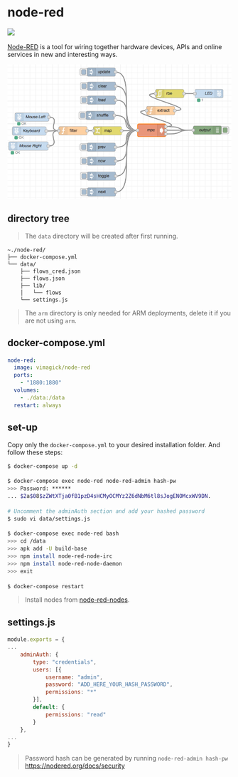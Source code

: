 node-red
========

<img src="https://nodered.org/about/resources/media/node-red-icon-2.png" width="100">

[Node-RED][1] is a tool for wiring together hardware devices, APIs and online
services in new and interesting ways.

![](screenshot.png)

## directory tree
> The `data` directory will be created after first running.

```
~./node-red/
├── docker-compose.yml
└── data/
    ├── flows_cred.json
    ├── flows.json
    ├── lib/
    │   └── flows
    └── settings.js
```
> The `arm` directory is only needed for ARM deployments, delete it if
> you are not using `arm`.

## docker-compose.yml

```yaml
node-red:
  image: vimagick/node-red
  ports:
    - "1880:1880"
  volumes:
    - ./data:/data
  restart: always
```

## set-up

Copy only the `docker-compose.yml` to your desired installation folder.
And follow these steps:

```bash
$ docker-compose up -d

$ docker-compose exec node-red node-red-admin hash-pw
>>> Password: ******
... $2a$08$zZWtXTja0fB1pzD4sHCMyOCMYz2Z6dNbM6tl8sJogENOMcxWV9DN.

# Uncomment the adminAuth section and add your hashed password
$ sudo vi data/settings.js

$ docker-compose exec node-red bash
>>> cd /data
>>> apk add -U build-base
>>> npm install node-red-node-irc
>>> npm install node-red-node-daemon
>>> exit

$ docker-compose restart
```

> Install nodes from [node-red-nodes](https://github.com/node-red/node-red-nodes).

[1]: http://nodered.org/

## settings.js

```javascript
module.exports = {
...
    adminAuth: {
        type: "credentials",
        users: [{
            username: "admin",
            password: "ADD_HERE_YOUR_HASH_PASSWORD",
            permissions: "*"
        }],
        default: {
            permissions: "read"
        }
    },
...
}
```

> Password hash can be generated by running `node-red-admin hash-pw`
> <https://nodered.org/docs/security>
